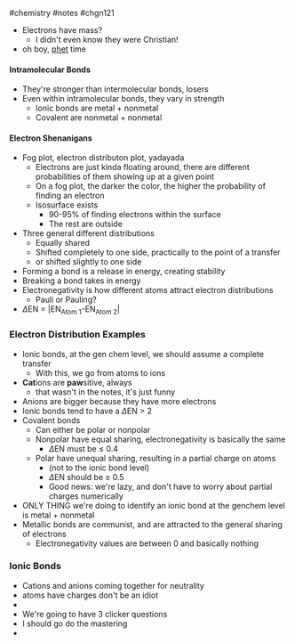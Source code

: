 #chemistry #notes #chgn121

- Electrons have mass?
	- I didn't even know they were Christian!
- oh boy, [phet](https://phet.colorado.edu/sims/html/atomic-interactions/latest/atomic-interactions_all.html) time
#### Intramolecular Bonds
- They're stronger than intermolecular bonds, losers
- Even within intramolecular bonds, they vary in strength
	- Ionic bonds are metal + nonmetal
	- Covalent are nonmetal + nonmetal
#### Electron Shenanigans
- Fog plot, electron distributon plot, yadayada
	- Electrons are just kinda floating around, there are different probabilities of them showing up at a given point
	- On a fog plot, the darker the color, the higher the probability of finding an electron
	- Isosurface exists
		- 90-95% of finding electrons within the surface
		- The rest are outside
- Three general different distributions
	- Equally shared
	- Shifted completely to one side, practically to the point of a transfer
	- or shifted slightly to one side
- Forming a bond is a release in energy, creating stability
- Breaking a bond takes in energy
- Electronegativity is how different atoms attract electron distributions
	- Pauli or Pauling?
- $\Delta$EN = |EN<sub>Atom 1</sub>-EN<sub>Atom 2</sub>|
### Electron Distribution Examples
- Ionic bonds, at the gen chem level, we should assume a complete transfer
	- With this, we go from atoms to ions
- **Cat**ions are **paw**sitive, always
	- that wasn't in the notes, it's just funny
- Anions are bigger because they have more electrons
- Ionic bonds tend to have a $\Delta$EN > 2
- Covalent bonds
	- Can either be polar or nonpolar
	- Nonpolar have equal sharing, electronegativity is basically the same
		- $\Delta$EN must be $\leq$ 0.4
	- Polar have unequal sharing, resulting in a partial charge on atoms
		- (not to the ionic bond level)
		- $\Delta$EN should be $\geq$ 0.5
		- Good news: we're lazy, and don't have to worry about partial charges numerically
- ONLY THING we're doing to identify an ionic bond at the genchem level is metal + nonmetal
- Metallic bonds are communist, and are attracted to the general sharing of electrons
	- Electronegativity values are between 0 and basically nothing
### Ionic Bonds
- Cations and anions coming together for neutrality
- atoms have charges don't be an idiot
-
 - We're going to have 3 clicker questions 
- I should go do the mastering
- 



